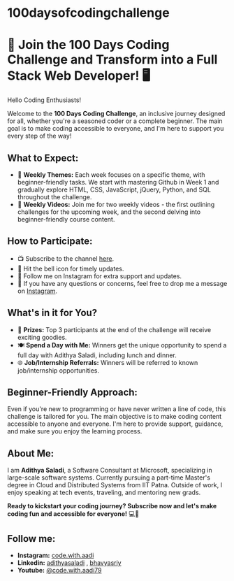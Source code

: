 # 100daysofcodingchallenge

# 🚀 Join the 100 Days Coding Challenge and Transform into a Full Stack Web Developer! 🖥️

Hello Coding Enthusiasts!

Welcome to the **100 Days Coding Challenge**, an inclusive journey designed for all, whether you're a seasoned coder or a complete beginner. The main goal is to make coding accessible to everyone, and I'm here to support you every step of the way!

## What to Expect:

- 📅 **Weekly Themes:** Each week focuses on a specific theme, with beginner-friendly tasks. We start with mastering Github in Week 1 and gradually explore HTML, CSS, JavaScript, jQuery, Python, and SQL throughout the challenge.
- 🎥 **Weekly Videos:** Join me for two weekly videos - the first outlining challenges for the upcoming week, and the second delving into beginner-friendly course content.

## How to Participate:

- 📺 Subscribe to the channel [here](https://www.youtube.com/@Code.with.aadi79).
- 🔔 Hit the bell icon for timely updates.
- 📲 Follow me on Instagram for extra support and updates.
- 🤔 If you have any questions or concerns, feel free to drop me a message on [Instagram](https://www.instagram.com/code.with.aadi/).

## What's in it for You?

- 🎁 **Prizes:** Top 3 participants at the end of the challenge will receive exciting goodies.
- 🍽️ **Spend a Day with Me:** Winners get the unique opportunity to spend a full day with Adithya Saladi, including lunch and dinner.
- 🌐 **Job/Internship Referrals:** Winners will be referred to known job/internship opportunities.

## Beginner-Friendly Approach:

Even if you're new to programming or have never written a line of code, this challenge is tailored for you. The main objective is to make coding content accessible to anyone and everyone. I'm here to provide support, guidance, and make sure you enjoy the learning process.

## About Me:

I am **Adithya Saladi**, a Software Consultant at Microsoft, specializing in large-scale software systems. Currently pursuing a part-time Master's degree in Cloud and Distributed Systems from IIT Patna. Outside of work, I enjoy speaking at tech events, traveling, and mentoring new grads.

**Ready to kickstart your coding journey? Subscribe now and let's make coding fun and accessible for everyone!** 💻🚀

## Follow me:

- **Instagram:** [code.with.aadi](https://www.instagram.com/code.with.aadi/)
- **Linkedin:** [adithyasaladi](https://www.linkedin.com/in/adithyasaladi/) , [bhavyasriy](https://www.linkedin.com/in/bhavyasriy/)
- **Youtube:** [@code.with.aadi79](https://www.youtube.com/@Code.with.aadi79)

